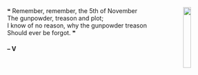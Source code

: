 ##

<img align="right" src="https://imgur.com/DzKoVGw.gif" width=19%/>

❝ Remember, remember, the 5th of November<br>
The gunpowder, treason and plot; <br>
I know of no reason, why the gunpowder treason<br>
Should ever be forgot. ❞

#### – V
